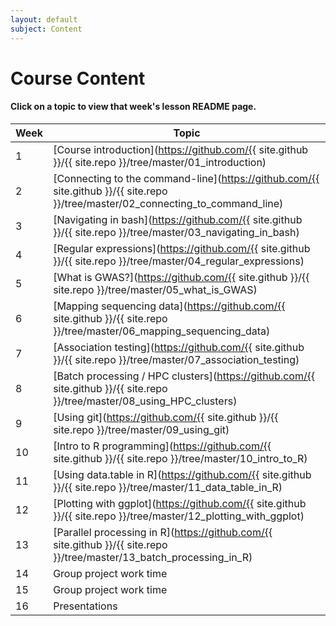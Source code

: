 ```yaml
---
layout: default
subject: Content
---
```


# Course Content

#### Click on a topic to view that week's lesson README page.

| Week | Topic |
| ---- | ----- |
| 1 | [Course introduction](https://github.com/{{ site.github }}/{{ site.repo }}/tree/master/01_introduction) |
| 2 | [Connecting to the command-line](https://github.com/{{ site.github }}/{{ site.repo }}/tree/master/02_connecting_to_command_line) |
| 3 | [Navigating in bash](https://github.com/{{ site.github }}/{{ site.repo }}/tree/master/03_navigating_in_bash) |
| 4 | [Regular expressions](https://github.com/{{ site.github }}/{{ site.repo }}/tree/master/04_regular_expressions) |
| 5 | [What is GWAS?](https://github.com/{{ site.github }}/{{ site.repo }}/tree/master/05_what_is_GWAS) |
| 6 | [Mapping sequencing data](https://github.com/{{ site.github }}/{{ site.repo }}/tree/master/06_mapping_sequencing_data) |
| 7 | [Association testing](https://github.com/{{ site.github }}/{{ site.repo }}/tree/master/07_association_testing) |
| 8 | [Batch processing / HPC clusters](https://github.com/{{ site.github }}/{{ site.repo }}/tree/master/08_using_HPC_clusters) |
| 9 | [Using git](https://github.com/{{ site.github }}/{{ site.repo }}/tree/master/09_using_git) |
| 10 | [Intro to R programming](https://github.com/{{ site.github }}/{{ site.repo }}/tree/master/10_intro_to_R) |
| 11 | [Using data.table in R](https://github.com/{{ site.github }}/{{ site.repo }}/tree/master/11_data_table_in_R) |
| 12 | [Plotting with ggplot](https://github.com/{{ site.github }}/{{ site.repo }}/tree/master/12_plotting_with_ggplot) |
| 13 | [Parallel processing in R](https://github.com/{{ site.github }}/{{ site.repo }}/tree/master/13_batch_processing_in_R) |
| 14 | Group project work time |
| 15 | Group project work time |
| 16 | Presentations |
